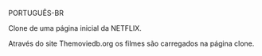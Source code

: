 PORTUGUÊS-BR

Clone de uma página inicial da NETFLIX.

Através do site Themoviedb.org os filmes são carregados na página clone.
